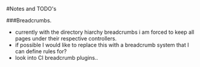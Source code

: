 #Notes and TODO's

###Breadcrumbs.

- currently with the directory hiarchy breadcrumbs i am forced to keep all pages under their respective controllers. 
- if possible I would like to replace this with a breadcrumb system that I can define rules for?
- look into CI breadcrumb plugins..
